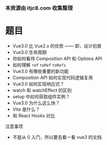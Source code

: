 ### 本资源由 itjc8.com 收集整理
# 题目

- Vue3.0 比 Vue2.x 的优势 —— 即，设计初衷
- Vue3.0 生命周期
- 你如何看待 Composition API 和 Options API
- 如何理解 `ref` `toRef` `toRefs`
- Vue3.0 有哪些重要的新功能
- Composition API 如何实现代码逻辑复用
- Vue3.0 如何实现响应式？
- watch 和 watchEffect 的区别
- setup 中如何获取组件实例？
- Vue3.0 为什么这么快？
- Vite 是什么？
- 和 React Hooks 对比

注意事项
- 不是从 0 入门，所以要去看一看 vue3 的文档
